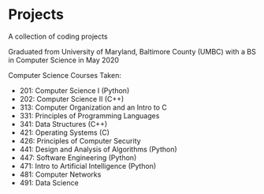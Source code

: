 # Projects
A collection of coding projects

Graduated from University of Maryland, Baltimore County (UMBC) with a BS in Computer Science in May 2020

Computer Science Courses Taken: 
- 201: Computer Science I (Python)
- 202: Computer Science II (C++)
- 313: Computer Organization and an Intro to C
- 331: Principles of Programming Languages
- 341: Data Structures (C++)
- 421: Operating Systems (C)
- 426: Principles of Computer Security
- 441: Design and Analysis of Algorithms (Python)
- 447: Software Engineering (Python)
- 471: Intro to Artificial Intelligence (Python)
- 481: Computer Networks
- 491: Data Science
